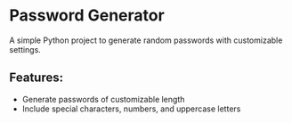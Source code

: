 # Password Generator

A simple Python project to generate random passwords with customizable settings.

## Features:
- Generate passwords of customizable length
- Include special characters, numbers, and uppercase letters
